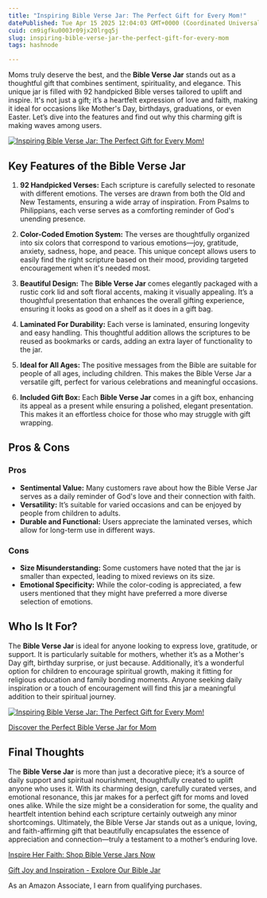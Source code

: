 ```yaml
---
title: "Inspiring Bible Verse Jar: The Perfect Gift for Every Mom!"
datePublished: Tue Apr 15 2025 12:04:03 GMT+0000 (Coordinated Universal Time)
cuid: cm9igfku0003r09jx20lrgq5j
slug: inspiring-bible-verse-jar-the-perfect-gift-for-every-mom
tags: hashnode

---
```


<p>Moms truly deserve the best, and the <strong>Bible Verse Jar</strong> stands out as a thoughtful gift that combines sentiment, spirituality, and elegance. This unique jar is filled with 92 handpicked Bible verses tailored to uplift and inspire. It's not just a gift; it’s a heartfelt expression of love and faith, making it ideal for occasions like Mother's Day, birthdays, graduations, or even Easter. Let’s dive into the features and find out why this charming gift is making waves among users.</p>
<a href='https://www.amazon.com/dp/B0D3LM83KH?tag=myreviews0fcb-20' target='_blank' rel='nofollow'>
<img src='https://m.media-amazon.com/images/I/81pnU7nUWEL._SL1500_.jpg' alt='Inspiring Bible Verse Jar: The Perfect Gift for Every Mom!' style='display: block; margin: auto; max-width: 100%; height: auto;'>
</a>
<h2>Key Features of the Bible Verse Jar</h2>
<ol>
<li>
<p><strong>92 Handpicked Verses:</strong> Each scripture is carefully selected to resonate with different emotions. The verses are drawn from both the Old and New Testaments, ensuring a wide array of inspiration. From Psalms to Philippians, each verse serves as a comforting reminder of God's unending presence.</p>
</li>
<li>
<p><strong>Color-Coded Emotion System:</strong> The verses are thoughtfully organized into six colors that correspond to various emotions—joy, gratitude, anxiety, sadness, hope, and peace. This unique concept allows users to easily find the right scripture based on their mood, providing targeted encouragement when it's needed most.</p>
</li>
<li>
<p><strong>Beautiful Design:</strong> The <strong>Bible Verse Jar</strong> comes elegantly packaged with a rustic cork lid and soft floral accents, making it visually appealing. It’s a thoughtful presentation that enhances the overall gifting experience, ensuring it looks as good on a shelf as it does in a gift bag.</p>
</li>
<li>
<p><strong>Laminated For Durability:</strong> Each verse is laminated, ensuring longevity and easy handling. This thoughtful addition allows the scriptures to be reused as bookmarks or cards, adding an extra layer of functionality to the jar.</p>
</li>
<li>
<p><strong>Ideal for All Ages:</strong> The positive messages from the Bible are suitable for people of all ages, including children. This makes the Bible Verse Jar a versatile gift, perfect for various celebrations and meaningful occasions.</p>
</li>
<li>
<p><strong>Included Gift Box:</strong> Each <strong>Bible Verse Jar</strong> comes in a gift box, enhancing its appeal as a present while ensuring a polished, elegant presentation. This makes it an effortless choice for those who may struggle with gift wrapping.</p>
</li>
</ol>
<h2>Pros &amp; Cons</h2>
<h3>Pros</h3>
<ul>
<li><strong>Sentimental Value:</strong> Many customers rave about how the Bible Verse Jar serves as a daily reminder of God's love and their connection with faith.</li>
<li><strong>Versatility:</strong> It’s suitable for varied occasions and can be enjoyed by people from children to adults.</li>
<li><strong>Durable and Functional:</strong> Users appreciate the laminated verses, which allow for long-term use in different ways.</li>
</ul>
<h3>Cons</h3>
<ul>
<li><strong>Size Misunderstanding:</strong> Some customers have noted that the jar is smaller than expected, leading to mixed reviews on its size.</li>
<li><strong>Emotional Specificity:</strong> While the color-coding is appreciated, a few users mentioned that they might have preferred a more diverse selection of emotions.</li>
</ul>
<h2>Who Is It For?</h2>
<p>The <strong>Bible Verse Jar</strong> is ideal for anyone looking to express love, gratitude, or support. It is particularly suitable for mothers, whether it’s as a Mother's Day gift, birthday surprise, or just because. Additionally, it’s a wonderful option for children to encourage spiritual growth, making it fitting for religious education and family bonding moments. Anyone seeking daily inspiration or a touch of encouragement will find this jar a meaningful addition to their spiritual journey.</p>
<a href='https://www.amazon.com/dp/B0D3LM83KH?tag=myreviews0fcb-20' target='_blank' rel='nofollow'>
<img src='https://m.media-amazon.com/images/I/81tlNTPvKJL._SL1500_.jpg' alt='Inspiring Bible Verse Jar: The Perfect Gift for Every Mom!' style='display: block; margin: auto; max-width: 100%; height: auto;'>
</a>
<p><a href='https://www.amazon.com/dp/B0D3LM83KH?tag=myreviews0fcb-20' target='_blank' rel='nofollow'>Discover the Perfect Bible Verse Jar for Mom</a></p>
<h2>Final Thoughts</h2>
<p>The <strong>Bible Verse Jar</strong> is more than just a decorative piece; it’s a source of daily support and spiritual nourishment, thoughtfully created to uplift anyone who uses it. With its charming design, carefully curated verses, and emotional resonance, this jar makes for a perfect gift for moms and loved ones alike. While the size might be a consideration for some, the quality and heartfelt intention behind each scripture certainly outweigh any minor shortcomings. Ultimately, the Bible Verse Jar stands out as a unique, loving, and faith-affirming gift that beautifully encapsulates the essence of appreciation and connection—truly a testament to a mother’s enduring love.</p>
<p><a href='https://www.amazon.com/dp/B0D3LM83KH?tag=myreviews0fcb-20' target='_blank' rel='nofollow'>Inspire Her Faith: Shop Bible Verse Jars Now</a></p>
<p><a href='https://www.amazon.com/dp/B0D3LM83KH?tag=myreviews0fcb-20' target='_blank' rel='nofollow'>Gift Joy and Inspiration - Explore Our Bible Jar</a></p>
<p>As an Amazon Associate, I earn from qualifying purchases.</p>